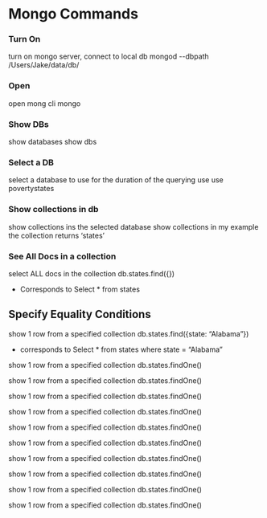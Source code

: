 # Mongo Commands

### Turn On
turn on mongo server, connect to local db
mongod --dbpath /Users/Jake/data/db/

### Open
open mong cli
mongo

### Show DBs
show databases
show dbs

### Select a DB
select a database to use for the duration of the querying
use <db>
use povertystates

### Show collections in db
show collections ins the selected database
show collections
in my example the collection returns ‘states’

### See All Docs in a collection 
select ALL docs in the collection
db.states.find({})
- Corresponds to Select * from states

## Specify Equality Conditions
show 1 row from a specified collection
db.states.find({state: “Alabama”})
- corresponds to Select * from states where state = “Alabama”

show 1 row from a specified collection
db.states.findOne()

show 1 row from a specified collection
db.states.findOne()

show 1 row from a specified collection
db.states.findOne()

show 1 row from a specified collection
db.states.findOne()

show 1 row from a specified collection
db.states.findOne()

show 1 row from a specified collection
db.states.findOne()

show 1 row from a specified collection
db.states.findOne()

show 1 row from a specified collection
db.states.findOne()

show 1 row from a specified collection
db.states.findOne()

show 1 row from a specified collection
db.states.findOne()
